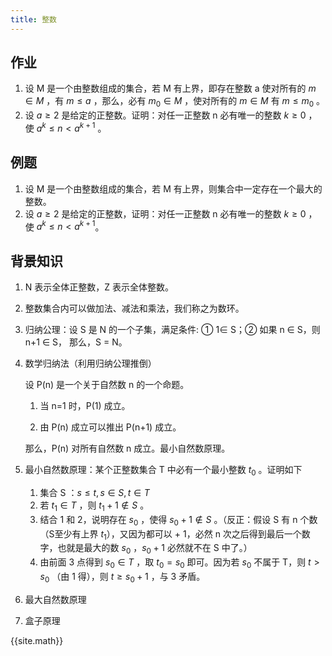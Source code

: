 ```yaml
---
title: 整数
---
```


## 作业

1. 设 M 是一个由整数组成的集合，若 M 有上界，即存在整数 a 使对所有的 $m \in M$ ，有 $m \le a$ ，那么，必有 $m_0 \in M$ ，使对所有的 $m\in M$ 有 $m\le m_0$ 。
2. 设 $a\ge 2$ 是给定的正整数。证明：对任一正整数 n 必有唯一的整数 $k\ge0$ ，使 $a^k\le n < a^{k+1}$ 。

## 例题

1. 设 M 是一个由整数组成的集合，若 M 有上界，则集合中一定存在一个最大的整数。
2. 设 $a \ge 2$ 是给定的正整数，证明：对任一正整数 n 必有唯一的整数 $k \ge 0$ ，使 $a^k \le n < a^{k+1}$。

## 背景知识

1. N 表示全体正整数，Z 表示全体整数。

2. 整数集合内可以做加法、减法和乘法，我们称之为数环。

3. 归纳公理：设 S 是 N 的一个子集，满足条件: ① 1∈ S；② 如果 n ∈ S，则 n+1 ∈ S， 那么，S = N。

4. 数学归纳法（利用归纳公理推倒）

   设 P(n) 是一个关于自然数 n 的一个命题。

   1. 当 n=1 时，P(1) 成立。

   2. 由 P(n) 成立可以推出 P(n+1) 成立。

    那么，P(n) 对所有自然数 n 成立。最小自然数原理。
   
5. 最小自然数原理：某个正整数集合 T 中必有一个最小整数 $t_0$ 。证明如下

   1. 集合 S ：$s \le t, s \in S, t\in T$ 
   2. 若 $t_1 \in T$ ，则 $t_1 +1 \notin S$ 。
   3. 结合 1 和 2，说明存在 $s_0$ ，使得 $s_0 +1 \notin S$ 。（反正：假设 S 有 n 个数（S至少有上界 $t_1$），又因为都可以 + 1，必然 n 次之后得到最后一个数字，也就是最大的数 $s_0$ ，$s_0 + 1$ 必然就不在 S 中了。）
   4. 由前面 3 点得到 $s_0 \in T$ ，取 $t_0 = s_0$ 即可。因为若 $s_0$ 不属于 T，则 $t > s_0$ （由 1 得），则 $t \ge s_0+1$ ，与 3 矛盾。

6. 最大自然数原理

7. 盒子原理



{{site.math}}

